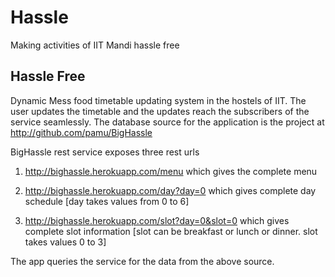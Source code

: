 # Hassle
Making activities of IIT Mandi hassle free

## Hassle Free

Dynamic Mess food timetable updating system in the hostels of IIT. The user updates the timetable and the updates reach 
the subscribers of the service seamlessly. The database source for the application is the project at 
http://github.com/pamu/BigHassle

BigHassle rest service exposes three rest urls 

1) http://bighassle.herokuapp.com/menu which gives the complete menu

2) http://bighassle.herokuapp.com/day?day=0 which gives complete day schedule [day takes values from 0 to 6]

3) http://bighassle.herokuapp.com/slot?day=0&slot=0 which gives complete slot information [slot can be breakfast or lunch
or dinner. slot takes values 0 to 3]

The app queries the service for the data from the above source.
